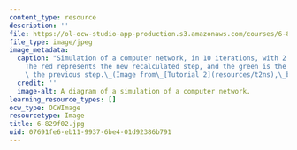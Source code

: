 ```yaml
---
content_type: resource
description: ''
file: https://ol-ocw-studio-app-production.s3.amazonaws.com/courses/6-829-computer-networks-fall-2002/07691fe6eb1199376be401d92386b791_6-829f02.jpg
file_type: image/jpeg
image_metadata:
  caption: "Simulation of a computer network, in 10 iterations, with 2.0 ms steps.\_\
    The red represents the new recalculated step, and the green is the trace from\
    \ the previous step.\_(Image from\_[Tutorial 2](resources/t2ns),\_by Hari Balakrishnan.)"
  credit: ''
  image-alt: A diagram of a simulation of a computer network.
learning_resource_types: []
ocw_type: OCWImage
resourcetype: Image
title: 6-829f02.jpg
uid: 07691fe6-eb11-9937-6be4-01d92386b791
---
```

